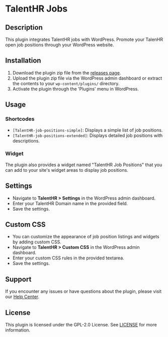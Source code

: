 # TalentHR Jobs

## Description

This plugin integrates TalentHR jobs with WordPress. Promote your TalenHR open job positions through your WordPress website.

## Installation

1. Download the plugin zip file from the [releases page](https://github.com/TalentHR/TalentHR-wordpress-jobs/releases).
2. Upload the plugin zip file via the WordPress admin dashboard or extract the contents to your `wp-content/plugins/` directory.
3. Activate the plugin through the 'Plugins' menu in WordPress.

## Usage

### Shortcodes

- `[TalentHR-job-positions-simple]`: Displays a simple list of job positions.
- `[TalentHR-job-positions-extended]`: Displays detailed job positions with descriptions.

### Widget

The plugin also provides a widget named "TalentHR Job Positions" that you can add to your site's widget areas to display job positions.

## Settings

- Navigate to **TalentHR >  Settings** in the WordPress admin dashboard.
- Enter your TalentHR Domain name in the provided field.
- Save the settings.

## Custom CSS

- You can customize the appearance of job position listings and widgets by adding custom CSS.
- Navigate to **TalentHR > Custom CSS** in the WordPress admin dashboard.
- Enter your custom CSS rules in the provided textarea.
- Save the settings.

## Support

If you encounter any issues or have questions about the plugin, please visit our [Help Center](https://help.talenthr.io/hc/en-us).

## License

This plugin is licensed under the GPL-2.0 License. See [LICENSE](https://github.com/TalentHR/TalentHR-wordpress-jobs/blob/v1.1/LICENSE) for more information.
